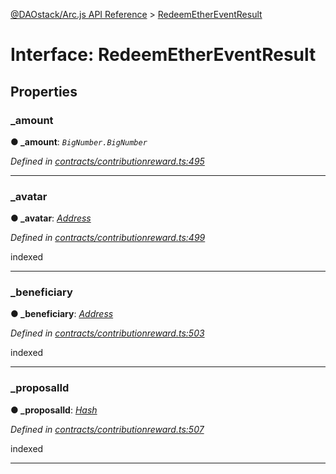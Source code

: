 [@DAOstack/Arc.js API Reference](../README.md) > [RedeemEtherEventResult](../interfaces/redeemethereventresult.md)



# Interface: RedeemEtherEventResult


## Properties
<a id="_amount"></a>

###  _amount

**●  _amount**:  *`BigNumber.BigNumber`* 

*Defined in [contracts/contributionreward.ts:495](https://github.com/daostack/arc.js/blob/0fff6d4/lib/contracts/contributionreward.ts#L495)*





___

<a id="_avatar"></a>

###  _avatar

**●  _avatar**:  *[Address](../#address)* 

*Defined in [contracts/contributionreward.ts:499](https://github.com/daostack/arc.js/blob/0fff6d4/lib/contracts/contributionreward.ts#L499)*



indexed




___

<a id="_beneficiary"></a>

###  _beneficiary

**●  _beneficiary**:  *[Address](../#address)* 

*Defined in [contracts/contributionreward.ts:503](https://github.com/daostack/arc.js/blob/0fff6d4/lib/contracts/contributionreward.ts#L503)*



indexed




___

<a id="_proposalid"></a>

###  _proposalId

**●  _proposalId**:  *[Hash](../#hash)* 

*Defined in [contracts/contributionreward.ts:507](https://github.com/daostack/arc.js/blob/0fff6d4/lib/contracts/contributionreward.ts#L507)*



indexed




___


